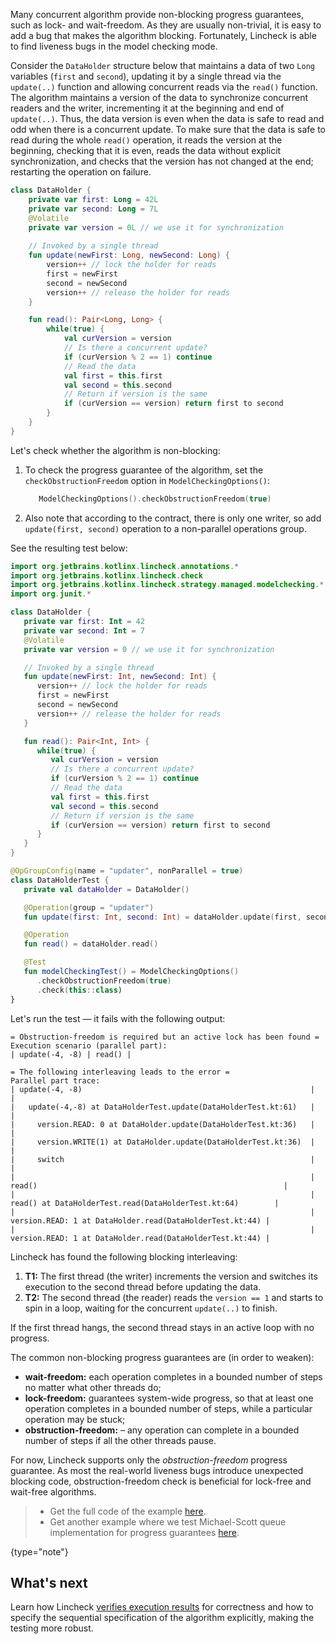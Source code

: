 [//]: # (title: Progress guarantees)
Many concurrent algorithm provide non-blocking progress guarantees, such as lock- and wait-freedom.
As they are usually non-trivial, it is easy to add a bug that makes the algorithm blocking. 
Fortunately, Lincheck is able to find liveness bugs in the model checking mode.

Consider the `DataHolder` structure below that maintains a data of two `Long` variables (`first` and `second`),
updating it by a single thread via the `update(..)` function and allowing concurrent reads via the `read()` function.
The algorithm maintains a version of the data to synchronize concurrent readers and the writer,
incrementing it at the beginning and end of `update(..)`. Thus, the data version is even when
the data is safe to read and odd when there is a concurrent update. To make sure that the data is safe
to read during the whole `read()` operation, it reads the version at the beginning, checking that it is even,
reads the data without explicit synchronization, and checks that the version has not changed at the end;
restarting the operation on failure.

```kotlin
class DataHolder {
    private var first: Long = 42L
    private var second: Long = 7L
    @Volatile 
    private var version = 0L // we use it for synchronization
   
    // Invoked by a single thread 
    fun update(newFirst: Long, newSecond: Long) {
        version++ // lock the holder for reads
        first = newFirst
        second = newSecond
        version++ // release the holder for reads
    }

    fun read(): Pair<Long, Long> {
        while(true) {
            val curVersion = version
            // Is there a concurrent update?
            if (curVersion % 2 == 1) continue
            // Read the data
            val first = this.first
            val second = this.second
            // Return if version is the same
            if (curVersion == version) return first to second
        }
    }
}
```

Let's check whether the algorithm is non-blocking:

1. To check the progress guarantee of the algorithm, set the `checkObstructionFreedom`
   option in `ModelCheckingOptions()`:

   ```kotlin
      ModelCheckingOptions().checkObstructionFreedom(true)
   ```
   
2. Also note that according to the contract, there is only one writer, so add `update(first, second)` operation 
   to a non-parallel operations group.

See the resulting test below:

```kotlin
import org.jetbrains.kotlinx.lincheck.annotations.*
import org.jetbrains.kotlinx.lincheck.check
import org.jetbrains.kotlinx.lincheck.strategy.managed.modelchecking.*
import org.junit.*

class DataHolder {
   private var first: Int = 42
   private var second: Int = 7
   @Volatile
   private var version = 0 // we use it for synchronization

   // Invoked by a single thread
   fun update(newFirst: Int, newSecond: Int) {
      version++ // lock the holder for reads
      first = newFirst
      second = newSecond
      version++ // release the holder for reads
   }

   fun read(): Pair<Int, Int> {
      while(true) {
         val curVersion = version
         // Is there a concurrent update?
         if (curVersion % 2 == 1) continue
         // Read the data
         val first = this.first
         val second = this.second
         // Return if version is the same
         if (curVersion == version) return first to second
      }
   }
}

@OpGroupConfig(name = "updater", nonParallel = true)
class DataHolderTest {
   private val dataHolder = DataHolder()

   @Operation(group = "updater")
   fun update(first: Int, second: Int) = dataHolder.update(first, second)

   @Operation
   fun read() = dataHolder.read()

   @Test
   fun modelCheckingTest() = ModelCheckingOptions()
      .checkObstructionFreedom(true)
      .check(this::class)
}
```

Let's run the test — it fails with the following output:

```text
= Obstruction-freedom is required but an active lock has been found =
Execution scenario (parallel part):
| update(-4, -8) | read() |

= The following interleaving leads to the error =
Parallel part trace:
| update(-4, -8)                                                   |                                                              |
|   update(-4,-8) at DataHolderTest.update(DataHolderTest.kt:61)   |                                                              |
|     version.READ: 0 at DataHolder.update(DataHolderTest.kt:36)   |                                                              |
|     version.WRITE(1) at DataHolder.update(DataHolderTest.kt:36)  |                                                              |
|     switch                                                       |                                                              |
|                                                                  | read()                                                       |
|                                                                  |   read() at DataHolderTest.read(DataHolderTest.kt:64)        |
|                                                                  |     version.READ: 1 at DataHolder.read(DataHolderTest.kt:44) |
|                                                                  |     version.READ: 1 at DataHolder.read(DataHolderTest.kt:44) |
```

Lincheck has found the following blocking interleaving:

1. **T1:** The first thread (the writer) increments the version and switches its execution 
   to the second thread before updating the data.
2. **T2:** The second thread (the reader) reads the `version == 1` and 
   starts to spin in a loop, waiting for the concurrent `update(..)` to finish.

If the first thread hangs, the second thread stays in an active loop with no progress. 

The common non-blocking progress guarantees are (in order to weaken):

* **wait-freedom:** each operation completes in a bounded number of steps no matter what other threads do;
* **lock-freedom:** guarantees system-wide progress, so that at least one operation completes in a bounded number of steps, 
                    while a particular operation may be stuck;
* **obstruction-freedom:** – any operation can complete in a bounded number of steps if all the other threads pause.

For now, Lincheck supports only the _obstruction-freedom_ progress guarantee.
As most the real-world liveness bugs introduce unexpected blocking code,
obstruction-freedom check is beneficial for lock-free and wait-free algorithms.

> * Get the full code of the example [here](https://github.com/Kotlin/kotlinx-lincheck/blob/guide/src/jvm/test/org/jetbrains/kotlinx/lincheck/test/guide/DataHolderTest.kt).
> * Get another example where we test Michael-Scott queue implementation for progress guarantees [here](https://github.com/Kotlin/kotlinx-lincheck/blob/guide/src/jvm/test/org/jetbrains/kotlinx/lincheck/test/guide/ObstructionFreedomViolationTest.kt).
>
{type="note"}

## What's next

Learn how Lincheck [verifies execution results](verification.md) for correctness and 
how to specify the sequential specification of the algorithm explicitly, making the testing more robust.